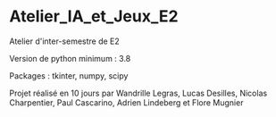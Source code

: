 # Atelier_IA_et_Jeux_E2
Atelier d'inter-semestre de E2

Version de python minimum : 3.8

Packages : tkinter, numpy, scipy


Projet réalisé en 10 jours par Wandrille Legras, Lucas Desilles, Nicolas Charpentier, Paul Cascarino, Adrien Lindeberg et Flore Mugnier
